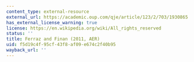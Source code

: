 ```yaml
---
content_type: external-resource
external_url: https://academic.oup.com/qje/article/123/2/703/1930865
has_external_license_warning: true
license: https://en.wikipedia.org/wiki/All_rights_reserved
status: ''
title: Ferraz and Finan (2011, AER)
uid: f5d19c4f-95cf-43f8-af09-e674c2f40b95
wayback_url: ''
---
```

